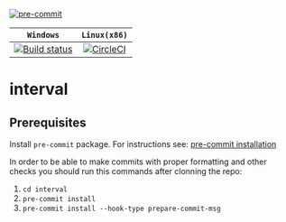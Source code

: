 [![pre-commit](https://img.shields.io/badge/pre--commit-enabled-brightgreen?logo=pre-commit&logoColor=white)](https://github.com/pre-commit/pre-commit)

| **`Windows`** | **`Linux(x86)`** |
|:-----------------:|:-----------------:|
[![Build status](https://ci.appveyor.com/api/projects/status/hbo2wc9e1t36ivp9/branch/develop?svg=true)](https://ci.appveyor.com/project/rokoDev/interval/branch/develop)|[![CircleCI](https://dl.circleci.com/status-badge/img/gh/rokoDev/interval/tree/develop.svg?style=shield)](https://dl.circleci.com/status-badge/redirect/gh/rokoDev/interval/tree/develop)|

# interval

## Prerequisites
Install `pre-commit` package. For instructions see: [pre-commit installation](https://pre-commit.com/#install)

In order to be able to make commits with proper formatting and other checks you should run this commands after clonning the repo:
  1. `cd interval`
  2. `pre-commit install`
  3. `pre-commit install --hook-type prepare-commit-msg`
